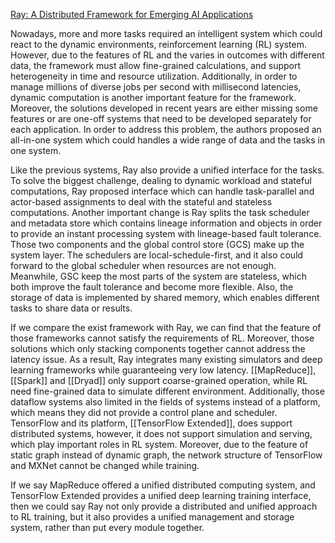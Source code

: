 [Ray: A Distributed Framework for Emerging AI Applications](https://www.usenix.org/system/files/osdi18-moritz.pdf)

Nowadays, more and more tasks required an intelligent system which could react to the dynamic environments, reinforcement learning (RL) system. However, due to the features of RL and the 
varies in outcomes with different data, the framework must allow fine-grained calculations, and support heterogeneity in time and resource utilization. Additionally, in order to manage millions of diverse jobs per second with millisecond latencies, dynamic computation is another important 
feature for the framework. Moreover, the solutions developed in recent years are either missing some features or are one-off systems that need to be developed separately for each application. In order to address this problem, the authors proposed an all-in-one system which could handles a wide range of data and the tasks in one system. 

Like the previous systems, Ray also provide a unified interface for the tasks. To solve the biggest challenge, dealing to dynamic workload and stateful computations, Ray proposed interface which can handle task-parallel and actor-based assignments to deal with the stateful and stateless computations. Another important change is Ray splits the task scheduler and metadata store which contains lineage information and objects in order to provide an instant processing system with lineage-based fault tolerance. Those two components and the global control store (GCS) make up the system layer. The schedulers are local-schedule-first, and it also could forward to the global scheduler when resources are not enough. Meanwhile, GSC keep the most parts of the system are stateless, which both improve the fault tolerance and become more flexible. Also, the storage of data is implemented by shared memory, which enables different tasks to share data or results.

If we compare the exist framework with Ray, we can find that the feature of those frameworks cannot satisfy the requirements of RL. Moreover, those solutions which only stacking components together cannot address the latency issue. As a result, Ray integrates many existing simulators and deep learning frameworks while guaranteeing very low latency. [[MapReduce]], [[Spark]] and [[Dryad]] only support coarse-grained operation, while RL need fine-grained data to simulate different environment. Additionally, those dataflow systems also limited in the fields of systems instead of a platform, which means they did not provide a control plane and scheduler. TensorFlow and its platform, [[TensorFlow Extended]], does support distributed systems, however, it does not support simulation and serving, which play important roles in RL system. Moreover, due to the feature of static graph instead of dynamic graph, the network structure of TensorFlow and MXNet cannot be changed while training. 

If we say MapReduce offered a unified distributed computing system, and TensorFlow Extended provides a unified deep learning training interface, then we could say Ray not only provide a distributed and unified approach to RL training, but it also provides a unified management and storage system, rather than put every module together. 